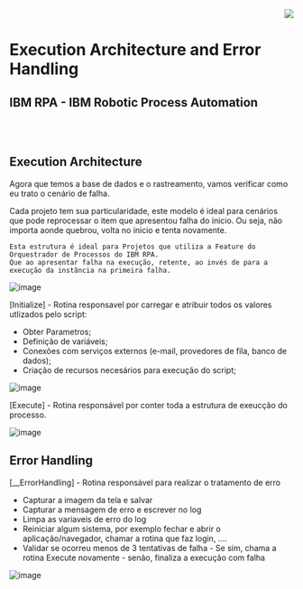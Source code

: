 <p align="right">
   <img src="http://img.shields.io/static/v1?label=STATUS&message=EM%20DESENVOLVIMENTO&color=RED&style=for-the-badge"/>
 <!--  <img src="http://img.shields.io/static/v1?label=STATUS&message=CONCLUIDO&color=GREEN&style=for-the-badge"/>-->
</p>

# Execution Architecture and Error Handling

	
<h2>IBM RPA - IBM Robotic Process Automation</h2> <br /><br />

## Execution Architecture 	
	
Agora que temos a base de dados e o rastreamento, vamos verificar como eu trato o cenário de falha. 
	
Cada projeto tem sua particularidade, este modelo é ideal para cenários que pode reprocessar o item que apresentou falha do inicio. Ou seja, não importa aonde quebrou, volta no inicio e tenta novamente.
	
	Esta estrutura é ideal para Projetos que utiliza a Feature do Orquestrador de Processos do IBM RPA. 
	Que ao apresentar falha na execução, retente, ao invés de para a execução da instância na primeira falha.
	

	
![image](https://user-images.githubusercontent.com/46223364/197346753-387ed76d-c8d5-4022-87ff-1d9828b32428.png)
        
[Initialize] - Rotina responsavel por carregar e atribuir todos os valores utlizados pelo script:   
- Obter Parametros;
- Definição de variáveis;
- Conexões com serviços externos (e-mail, provedores de fila, banco de dados);
- Criação de recursos necesários para execução do script;
     
![image](https://user-images.githubusercontent.com/46223364/197346890-7d6a5493-4dc7-4ab2-8754-323062acff8c.png)

        
[Execute] - Rotina responsável por conter toda a estrutura de exeucção do processo.
        
![image](https://user-images.githubusercontent.com/46223364/197347369-15b7c32a-4716-4039-84db-ed1770c02e03.png)
 
## Error Handling
	
[__ErrorHandling] - Rotina responsável para realizar o tratamento de erro   
- Capturar a imagem da tela e salvar   
- Capturar a mensagem de erro e escrever no log
- Limpa as variaveis de erro do log
- Reiniciar algum sistema, por exemplo fechar e abrir o aplicação/navegador, chamar a rotina que faz login, ....
- Validar se ocorreu menos de 3 tentativas de falha
        - Se sim, chama a rotina Execute novamente
        - senão, finaliza a execução com falha

![image](https://user-images.githubusercontent.com/46223364/197346987-9ff09e46-2067-4cae-aa96-38b2643fd85d.png)

	
	
	
	
	
	

